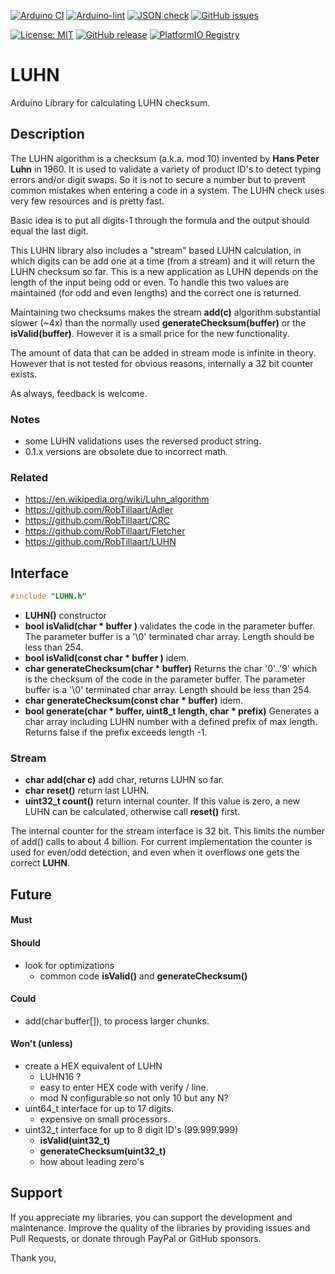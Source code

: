 
[![Arduino CI](https://github.com/RobTillaart/LUHN/workflows/Arduino%20CI/badge.svg)](https://github.com/marketplace/actions/arduino_ci)
[![Arduino-lint](https://github.com/RobTillaart/LUHN/actions/workflows/arduino-lint.yml/badge.svg)](https://github.com/RobTillaart/LUHN/actions/workflows/arduino-lint.yml)
[![JSON check](https://github.com/RobTillaart/LUHN/actions/workflows/jsoncheck.yml/badge.svg)](https://github.com/RobTillaart/LUHN/actions/workflows/jsoncheck.yml)
[![GitHub issues](https://img.shields.io/github/issues/RobTillaart/LUHN.svg)](https://github.com/RobTillaart/LUHN/issues)

[![License: MIT](https://img.shields.io/badge/license-MIT-green.svg)](https://github.com/RobTillaart/LUHN/blob/master/LICENSE)
[![GitHub release](https://img.shields.io/github/release/RobTillaart/LUHN.svg?maxAge=3600)](https://github.com/RobTillaart/LUHN/releases)
[![PlatformIO Registry](https://badges.registry.platformio.org/packages/robtillaart/library/LUHN.svg)](https://registry.platformio.org/libraries/robtillaart/LUHN)


# LUHN

Arduino Library for calculating LUHN checksum.


## Description

The LUHN algorithm is a checksum (a.k.a. mod 10) invented by **Hans Peter Luhn** in 1960. 
It is used to validate a variety of product ID's to detect typing errors and/or digit swaps.
So it is not to secure a number but to prevent common mistakes when entering a code in a system.
The LUHN check uses very few resources and is pretty fast. 

Basic idea is to put all digits-1 through the formula and the output should equal the last digit.

This LUHN library also includes a "stream" based LUHN calculation, in which digits can be add 
one at a time (from a stream) and it will return the LUHN checksum so far.
This is a new application as LUHN depends on the length of the input being odd or even.
To handle this two values are maintained (for odd and even lengths) and the correct one is returned.

Maintaining two checksums makes the stream **add(c)** algorithm substantial slower (~4x) than 
the normally used **generateChecksum(buffer)** or the **isValid(buffer)**. 
However it is a small price for the new functionality.

The amount of data that can be added in stream mode is infinite in theory.
However that is not tested for obvious reasons, internally a 32 bit counter exists.

As always, feedback is welcome.


### Notes

- some LUHN validations uses the reversed product string.
- 0.1.x versions are obsolete due to incorrect math.


### Related

- https://en.wikipedia.org/wiki/Luhn_algorithm
- https://github.com/RobTillaart/Adler
- https://github.com/RobTillaart/CRC
- https://github.com/RobTillaart/Fletcher
- https://github.com/RobTillaart/LUHN


## Interface

```cpp
#include "LUHN.h"
```

- **LUHN()** constructor
- **bool isValid(char \* buffer )** validates the code in the parameter buffer. 
The parameter buffer is a '\0' terminated char array. Length should be less than 254.
- **bool isValid(const char \* buffer )** idem.
- **char generateChecksum(char \* buffer)**
Returns the char '0'..'9' which is the checksum of the code in the parameter buffer.
The parameter buffer is a '\0' terminated char array. Length should be less than 254.
- **char generateChecksum(const char \* buffer)** idem.
- **bool generate(char \* buffer, uint8_t length, char \* prefix)**
Generates a char array including LUHN number with a defined prefix of max length.
Returns false if the prefix exceeds length -1.


### Stream

- **char add(char c)** add char, returns LUHN so far.
- **char reset()** return last LUHN.
- **uint32_t count()** return internal counter.
If this value is zero, a new LUHN can be calculated, otherwise call **reset()** first.

The internal counter for the stream interface is 32 bit.
This limits the number of add() calls to about 4 billion.
For current implementation the counter is used for even/odd detection,
and even when it overflows one gets the correct **LUHN**.


## Future

#### Must

#### Should

- look for optimizations
  - common code **isValid()** and **generateChecksum()**

#### Could

- add(char buffer[]), to process larger chunks.


#### Won't (unless)

- create a HEX equivalent of LUHN
  - LUHN16 ?
  - easy to enter HEX code with verify / line.
  - mod N configurable so not only 10 but any N?
- uint64_t interface for up to 17 digits.
  - expensive on small processors.
- uint32_t interface for up to 8 digit ID's (99.999.999)
  - **isValid(uint32_t)**
  - **generateChecksum(uint32_t)**
  - how about leading zero's


## Support

If you appreciate my libraries, you can support the development and maintenance.
Improve the quality of the libraries by providing issues and Pull Requests, or
donate through PayPal or GitHub sponsors.

Thank you,


